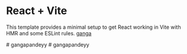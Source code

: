 # React + Vite

This template provides a minimal setup to get React working in Vite with HMR and some ESLint rules.             <a href="https://gangapandeyy.vercel.app/">ganga</a>


#   g a n g a p a n d e y y 
 
 #   g a n g a p a n d e y y 
 
 
